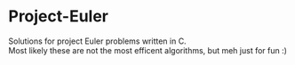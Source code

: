 # Project-Euler
Solutions for project Euler problems written in C.<br />
Most likely these are not the most efficent algorithms, but meh just for fun :)

